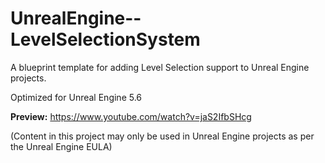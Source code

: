 # UnrealEngine--LevelSelectionSystem
A blueprint template for adding Level Selection support to Unreal Engine projects.

Optimized for Unreal Engine 5.6

**Preview:** https://www.youtube.com/watch?v=jaS2IfbSHcg

(Content in this project may only be used in Unreal Engine projects as per the Unreal Engine EULA)
